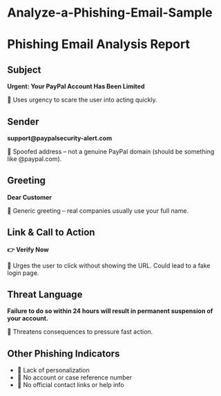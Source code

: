 # Analyze-a-Phishing-Email-Sample
<!DOCTYPE html>
<html lang="en">
<head>
  <meta charset="UTF-8">
  
</head>
<body>
  <h1>Phishing Email Analysis Report</h1>

  <div class="section">
    <h2>Subject</h2>
    <p><strong>Urgent: Your PayPal Account Has Been Limited</strong></p>
    <p class="flag">🚩 Uses urgency to scare the user into acting quickly.</p>
  </div>

  <div class="section">
    <h2>Sender</h2>
    <p><strong>support@paypalsecurity-alert.com</strong></p>
    <p class="flag">🚩 Spoofed address – not a genuine PayPal domain (should be something like @paypal.com).</p>
  </div>

  <div class="section">
    <h2>Greeting</h2>
    <p><strong>Dear Customer</strong></p>
    <p class="flag">🚩 Generic greeting – real companies usually use your full name.</p>
  </div>

  <div class="section">
    <h2>Link & Call to Action</h2>
    <p><strong>👉 Verify Now</strong></p>
    <p class="flag">🚩 Urges the user to click without showing the URL. Could lead to a fake login page.</p>
  </div>

  <div class="section">
    <h2>Threat Language</h2>
    <p><strong>Failure to do so within 24 hours will result in permanent suspension of your account.</strong></p>
    <p class="flag">🚩 Threatens consequences to pressure fast action.</p>
  </div>

  <div class="section">
    <h2>Other Phishing Indicators</h2>
    <ul>
      <li>🚩 Lack of personalization</li>
      <li>🚩 No account or case reference number</li>
      <li>🚩 No official contact links or help info</li>
    </ul>
  </div>

  </body>
</html>
